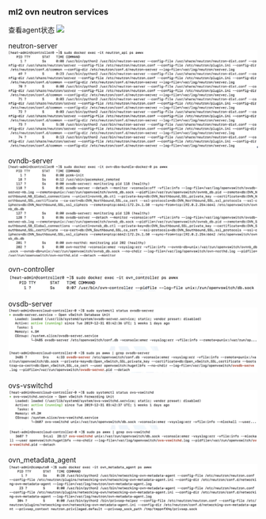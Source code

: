 ### ml2 ovn neutron services

查看agent状态
![](pics/ml2-ovn-neutron-services-pic0.png)

neutron-server
![](pics/ml2-ovn-neutron-services-pic1.png)

ovndb-server
![](pics/ml2-ovn-neutron-services-pic6.png)

ovn-controller
![](pics/ml2-ovn-neutron-services-pic2.png)

ovsdb-server
![](pics/ml2-ovn-neutron-services-pic3.png)

ovs-vswitchd
![](pics/ml2-ovn-neutron-services-pic4.png)

ovn_metadata_agent
![](pics/ml2-ovn-neutron-services-pic5.png)

